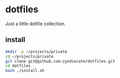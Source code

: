 # dotfiles

Just a little dotfile collection.

## install
```bash
mkdir -p ~/projects/private
cd ~/projects/private
git clone git@github.com:zyndiecate/dotfiles.git
cd dotfiles
bash ./install.sh
```
